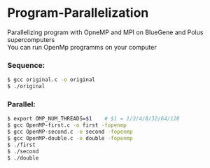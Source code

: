 # Program-Parallelization
Parallelizing program with OpneMP and MPI on BlueGene and Polus supercomputers    
You can run OpenMp programms on your computer
### Sequence:
```bash
$ gcc original.c -o original
$ ./original
```
### Parallel:
```bash
$ export OMP_NUM_THREADS=$1    # $1 = 1/2/4/8/32/64/128  
$ gcc OpenMP-first.c -o first -fopenmp
$ gcc OpenMP-second.c -o second -fopenmp
$ gcc OpenMP-double.c -o double -fopenmp
$ ./first
$ ./second
$ ./double
```
